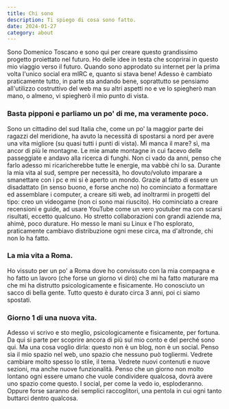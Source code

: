 ```yaml
---
title: Chi sono
description: Ti spiego di cosa sono fatto.
date: 2024-01-27
category: about
---
```


Sono Domenico Toscano e sono qui per creare questo grandissimo progetto proiettato nel futuro. Ho delle idee in testa che scoprirai in questo mio viaggio verso il futuro. Quando sono approdato su internet per la prima volta l'unico social era mIRC e, quanto si stava bene! Adesso è cambiato praticamente tutto, in parte sta andando bene, soprattutto se pensiamo all'utilizzo costruttivo del web ma su altri aspetti no e ve lo spiegherò man mano, o almeno, vi spiegherò il mio punto di vista.

### Basta pipponi e parliamo un po' di me, ma veramente poco.
Sono un cittadino del sud Italia che, come un po' la maggior parte dei ragazzi del meridione, ha avuto la necessità di spostarsi a nord per avere una vita migliore (su quasi tutti i punti di vista). Mi manca il mare? sì, ma ancor di più le montagne. Le mie amate montagne in cui facevo delle passeggiate e andavo alla ricerca di funghi. Non ci vado da anni, penso che farlo adesso mi ricaricherebbe tutte le energie, ma vabbè chi lo sa. Durante la mia vita al sud, sempre per necessità, ho dovuto/voluto imparare a smanettare con i pc e mi si è aperto un mondo. Grazie al fatto di essere un disadattato (in senso buono, e forse anche no) ho cominciato a formattare ed assemblare i computer, a creare siti web, ad inoltrarmi in progetti del tipo: creo un videogame (non ci sono mai riuscito). Ho cominciato a creare recensioni e guide, ad usare YouTube come un vero youtuber ma con scarsi risultati, eccetto qualcuno. Ho stretto collaborazioni con grandi aziende ma, ahimè, poco durature. Ho messo le mani su Linux e l'ho esplorato, praticamente cambiavo distribuzione ogni mese circa, ma d'altronde, chi non lo ha fatto.

### La mia vita a Roma.
Ho vissuto per un po' a Roma dove ho convissuto con la mia compagna e ho fatto un lavoro (che forse un giorno vi dirò) che mi ha fatto maturare ma che mi ha distrutto psicologicamente e fisicamente. Ho conosciuto un sacco di bella gente. Tutto questo è durato circa 3 anni, poi ci siamo spostati.

### Giorno 1 di una nuova vita.
Adesso vi scrivo e sto meglio, psicologicamente e fisicamente, per fortuna. Da qui si parte per scoprire ancora di più sul mio conto e del perché sono qui. Ma una cosa voglio dirla: questo non è un blog, non è un social. Penso sia il mio spazio nel web, uno spazio che nessuno può togliermi. Vedrete cambiare molto spesso lo stile, il tema. Vedrete nuovi contenuti e nuove sezioni, ma anche nuove funzionalità. Penso che un giorno non molto lontano ogni essere umano che vuole condividere qualcosa, dovrà avere uno spazio come questo. I social, per come la vedo io, esploderanno. Oppure forse saranno dei semplici raccoglitori, una pentola in cui ogni tanto buttarci dentro qualcosa.
